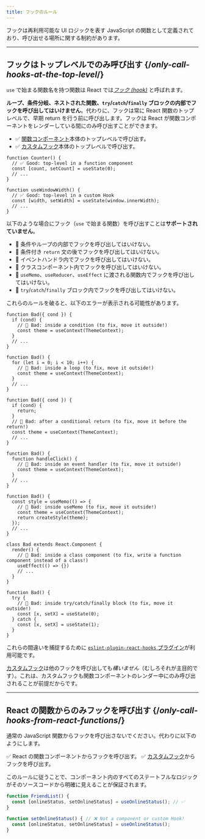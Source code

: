 ```yaml
---
title: フックのルール
---
```


<Intro>
フックは再利用可能な UI ロジックを表す JavaScript の関数として定義されており、呼び出せる場所に関する制約があります。
</Intro>

<InlineToc />

---

## フックはトップレベルでのみ呼び出す {/*only-call-hooks-at-the-top-level*/}

`use` で始まる関数名を持つ関数は React では[*フック (hook)*](/reference/react) と呼ばれます。

**ループ、条件分岐、ネストされた関数、`try`/`catch`/`finally` ブロックの内部でフックを呼び出してはいけません**。代わりに、フックは常に React 関数のトップレベルで、早期 return を行う前に呼び出します。フックは React が関数コンポーネントをレンダーしている間にのみ呼び出すことができます。

* ✅ [関数コンポーネント](/learn/your-first-component)本体のトップレベルで呼び出す。
* ✅ [カスタムフック](/learn/reusing-logic-with-custom-hooks)本体のトップレベルで呼び出す。

```js{2-3,8-9}
function Counter() {
  // ✅ Good: top-level in a function component
  const [count, setCount] = useState(0);
  // ...
}

function useWindowWidth() {
  // ✅ Good: top-level in a custom Hook
  const [width, setWidth] = useState(window.innerWidth);
  // ...
}
```

以下のような場合にフック（`use` で始まる関数）を呼び出すことは**サポートされていません**。

* 🔴 条件やループの内部でフックを呼び出してはいけない。
* 🔴 条件付き `return` 文の後でフックを呼び出してはいけない。
* 🔴 イベントハンドラ内でフックを呼び出してはいけない。
* 🔴 クラスコンポーネント内でフックを呼び出してはいけない。
* 🔴 `useMemo`、`useReducer`、`useEffect` に渡される関数内でフックを呼び出してはいけない。
* 🔴 `try`/`catch`/`finally` ブロック内でフックを呼び出してはいけない。

これらのルールを破ると、以下のエラーが表示される可能性があります。

```js{3-4,11-12,20-21}
function Bad({ cond }) {
  if (cond) {
    // 🔴 Bad: inside a condition (to fix, move it outside!)
    const theme = useContext(ThemeContext);
  }
  // ...
}

function Bad() {
  for (let i = 0; i < 10; i++) {
    // 🔴 Bad: inside a loop (to fix, move it outside!)
    const theme = useContext(ThemeContext);
  }
  // ...
}

function Bad({ cond }) {
  if (cond) {
    return;
  }
  // 🔴 Bad: after a conditional return (to fix, move it before the return!)
  const theme = useContext(ThemeContext);
  // ...
}

function Bad() {
  function handleClick() {
    // 🔴 Bad: inside an event handler (to fix, move it outside!)
    const theme = useContext(ThemeContext);
  }
  // ...
}

function Bad() {
  const style = useMemo(() => {
    // 🔴 Bad: inside useMemo (to fix, move it outside!)
    const theme = useContext(ThemeContext);
    return createStyle(theme);
  });
  // ...
}

class Bad extends React.Component {
  render() {
    // 🔴 Bad: inside a class component (to fix, write a function component instead of a class!)
    useEffect(() => {})
    // ...
  }
}

function Bad() {
  try {
    // 🔴 Bad: inside try/catch/finally block (to fix, move it outside!)
    const [x, setX] = useState(0);
  } catch {
    const [x, setX] = useState(1);
  }
}
```

これらの間違いを捕捉するために [`eslint-plugin-react-hooks` プラグイン](https://www.npmjs.com/package/eslint-plugin-react-hooks)が利用可能です。

<Note>

[カスタムフック](/learn/reusing-logic-with-custom-hooks)は他のフックを呼び出しても*構いません*（むしろそれが主目的です）。これは、カスタムフックも関数コンポーネントのレンダー中にのみ呼び出されることが前提だからです。

</Note>

---

## React の関数からのみフックを呼び出す {/*only-call-hooks-from-react-functions*/}

通常の JavaScript 関数からフックを呼び出さないでください。代わりに以下のようにします。

✅ React の関数コンポーネントからフックを呼び出す。
✅ [カスタムフック](/learn/reusing-logic-with-custom-hooks#extracting-your-own-custom-hook-from-a-component)からフックを呼び出す。

このルールに従うことで、コンポーネント内のすべてのステートフルなロジックがそのソースコードから明確に見えることが保証されます。

```js {2,5}
function FriendList() {
  const [onlineStatus, setOnlineStatus] = useOnlineStatus(); // ✅
}

function setOnlineStatus() { // ❌ Not a component or custom Hook!
  const [onlineStatus, setOnlineStatus] = useOnlineStatus();
}
```
